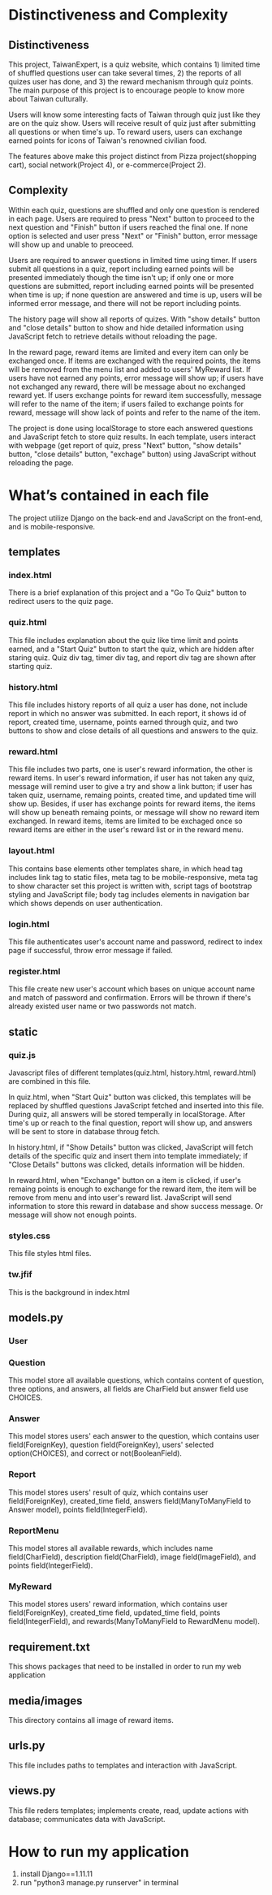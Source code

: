 
# Distinctiveness and Complexity
## Distinctiveness
This project, TaiwanExpert, is a quiz website, which contains 1) limited time of shuffled questions user can take several times, 2) the reports of all quizes user has done, and 3) the reward mechanism through quiz points. The main purpose of this project is to encourage people to know more about Taiwan culturally. 

Users will know some interesting facts of Taiwan through quiz just like they are on the quiz show. Users will receive result of quiz just after submitting all questions or when time's up. To reward users, users can exchange earned points for icons of Taiwan's renowned civilian food.

The features above make this project distinct from Pizza project(shopping cart), social network(Project 4), or e-commerce(Project 2).

## Complexity
Within each quiz, questions are shuffled and only one question is rendered in each page. Users are required to press "Next" button to proceed to the next question and "Finish" button if users reached the final one. If none option is selected and user press "Next" or "Finish" button, error message will show up and unable to preoceed. 

Users are required to answer questions in limited time using timer. If users submit all questions in a quiz, report including earned points will be presented immediately though the time isn't up; if only one or more questions are submitted, report including earned points will be presented when time is up; if none question are answered and time is up, users will be informed error message, and there will not be report including points.

The history page will show all reports of quizes. With "show details" button and "close details" button to show and hide detailed information using JavaScript fetch to retrieve details without reloading the page.

In the reward page, reward items are limited and every item can only be exchanged once. If items are exchanged with the required points, the items will be removed from the menu list and added to users' MyReward list. If users have not earned any points, error message will show up; if users have not exchanged any reward, there will be message about no exchanged reward yet. If users exchange points for reward item successfully, message will refer to the name of the item; if users failed to exchange points for reward, message will show lack of points and refer to the name of the item.

The project is done using localStorage to store each answered questions and JavaScript fetch to store quiz results. In each template, users interact with webpage (get report of quiz, press "Next" button, "show details" button, "close details" button, "exchage" button) using JavaScript without reloading the page.

# What’s contained in each file
The project utilize Django on the back-end and JavaScript on the front-end, and is mobile-responsive.
## templates
### index.html
There is a brief explanation of this project and a "Go To Quiz" button to redirect users to the quiz page.

### quiz.html
This file includes explanation about the quiz like time limit and points earned, and a "Start Quiz" button to start the quiz, which are hidden after staring quiz. Quiz div tag, timer div tag, and report div tag are shown after starting quiz.

### history.html
This file includes history reports of all quiz a user has done, not include report in which no answer was submitted. In each report, it shows id of report, created time, username, points earned through quiz, and two buttons to show and close details of all questions and answers to the quiz.  

### reward.html
This file includes two parts, one is user's reward information, the other is reward items. 
In user's reward information, if user has not taken any quiz, message will remind user to give a try and show a link button; if user has taken quiz, username, remaing points, created time, and updated time will show up. Besides, if user has exchange points for reward items, the items will show up beneath remaing points, or message will show no reward item exchanged.
In reward items, items are limited to be exchaged once so reward items are either in the user's reward list or in the reward menu.

### layout.html
This contains base elements other templates share, in which head tag includes link tag to static files, meta tag to be mobile-responsive, meta tag to show character set this project is written with, script tags of bootstrap styling and JavaScript file; body tag includes elements in navigation bar which shows depends on user authentication.
### login.html
This file authenticates user's account name and password, redirect to index page if successful, throw error message if failed.
### register.html
This file create new user's account which bases on unique account name and match of password and confirmation. Errors will be thrown if there's already existed user name or two passwords not match.

## static
### quiz.js
Javascript files of different templates(quiz.html, history.html, reward.html) are combined in this file.

In quiz.html, when "Start Quiz" button was clicked, this templates will be replaced by shuffled questions JavaScript fetched and inserted into this file. During quiz, all answers will be stored temperally in localStorage. After time's up or reach to the final question, report will show up, and answers will be sent to store in database throug fetch.

In history.html, if "Show Details" button was clicked, JavaScript will fetch details of the specific quiz and insert them into template immediately; if "Close Details" buttons was clicked, details information will be hidden.

In reward.html, when "Exchange" button on a item is clicked, if user's remaing points is enough to exchange for the reward item, the item will be remove from menu and into user's reward list. JavaScript will send information to store this reward in database and show success message. Or message will show not enough points.

### styles.css
This file styles html files.
### tw.jfif
This is the background in index.html

## models.py
### User
### Question
This model store all available questions, which contains content of question, three options, and answers, all fields are CharField but answer field use CHOICES.
### Answer
This model stores users' each answer to the question, which contains user field(ForeignKey), question field(ForeignKey), users' selected option(CHOICES), and correct or not(BooleanField).
### Report
This model stores users' result of quiz, which contains user field(ForeignKey), created_time field, answers field(ManyToManyField to Answer model), points field(IntegerField).
### ReportMenu
This model stores all available rewards, which includes name field(CharField), description field(CharField), image field(ImageField), and points field(IntegerField).
### MyReward
This model stores users' reward information, which contains user field(ForeignKey), created_time field, updated_time field, points field(IntegerField), and rewards(ManyToManyField to RewardMenu model).

## requirement.txt
This shows packages that need to be installed in order to run my web application

## media/images
This directory contains all image of reward items.

## urls.py
This file includes paths to templates and interaction with JavaScript. 

## views.py
This file reders templates; implements create, read, update actions with database; communicates data with JavaScript. 

# How to run my application
1. install Django==1.11.11
2. run "python3 manage.py runserver" in terminal
